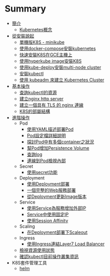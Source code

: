 # Summary

* [簡介](README.md)
  * [Kubernetes概念](kubernetes_concept.md)
* [從安裝說起](installation.md)
  * [單機版K8S - minikube](minikube.md)
  * [使用docker-compose安裝kubernetes](install-from-docker-compose.md)
  * [快速安裝K8S在GCE主機上](install-to-gce.md)
  * [使用hyperkube image安裝K8S](use-hyperkube-image-install.md)
  * [使用kube-deploy安裝multi-node cluster](use-kube-deploy-install-multi-node-cluster.md)
  * [安裝kubectl](install-kubectl.md)
  * [使用 kubeadm 來建立 Kubernetes Cluster](kubeadm_kubernetes_cluster.md)
* [基本操作](basic-operation.md)
  * [查詢kubectl的資源](kubectl_get_xxx.md)
  * [建立nginx http server](run_nginx_http_server.md)
  * [建立一個具有 TLS 的 nginx 連線](secure_monolith.md)
  * [K8S的部屬結構](k8sde-bu-shu-jie-gou.md)
* [進階操作](advance-operation.md)
  * Pod
    * [使用YAML描述部署Pod](deploy_using_yaml.md)
    * [Pod設定檔詳細說明](pod_config_detail_description.md)
    * [探討Pod中有多個container之狀況](pod_contains_multi_container.md)
    * [幫Pod增加Persistence Volume](add_persistence_volume.md)
    * [查詢log](check_pod_log.md)
    * [連線到Pod檢視內部](connect_to_pod_internal.md)
  * Secret
    * [使用secret功能](using_secret.md)
  * Deployment
    * [使用Deployment部署](use_deployment.md)
    * [一個完整的Web服務部署](web.md)
    * [從Deployment更新Image版本](rolling_update_deployment.md)
  * Service
    * [使用Service為服務增加外部IP](use_service_as_external_access_point.md)
    * [Service中使用固定IP](use_static_ip.md)
    * [使用Session Affinity](shi-yong-session-affinity.md)
  * Scaling
    * [在Deployment部署下Scaleout](scaleout_deployment.md)
  * Ingress
    * [使用Ingress連結Layer7 Load Balancer](use_ingress.md)
  * [檢視資源使用狀態](k8s-states.md)
  * [確認kubectl目前操作叢集資訊](kubectl.md)
* K8S套件管理工具
  * [helm](helm.md)


